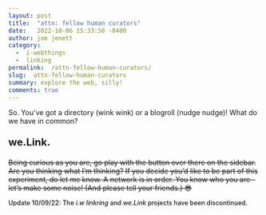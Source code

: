 ```yaml
---
layout: post
title:  "attn: fellow human curators"
date:   2022-10-06 15:33:58 -0400
author: joe jenett
category:
  -  i-webthings
  -  linking
permalink:  /attn-fellow-human-curators/
slug:  attn-fellow-human-curators
summary: explore the web, silly!
comments: true
---
```

<p>So. You've got a directory (wink wink) or a blogroll (nudge nudge)! What do we have in common?</p>
<p style="font-size:1.45em;font-weight:700;">we.Link.</p>
<p style="text-decoration:line-through;">Being curious as you are, go play with the button over there on the sidebar. Are you thinking what I’m thinking? If you decide you’d like to be part of this experiment, do let me know. A network is in order.  You know who you are - let’s make some noise! (And please tell your friends.) 😎</p>
<p style="font-weight:500;font-size:.9em;">Update 10/09/22: The <em>i.w linkring</em> and <em>we.Link</em> projects have been discontinued.</p>

<a href="https://brid.gy/publish/twitter"></a>
<data class="p-bridgy-omit-link" value="false"></data>
